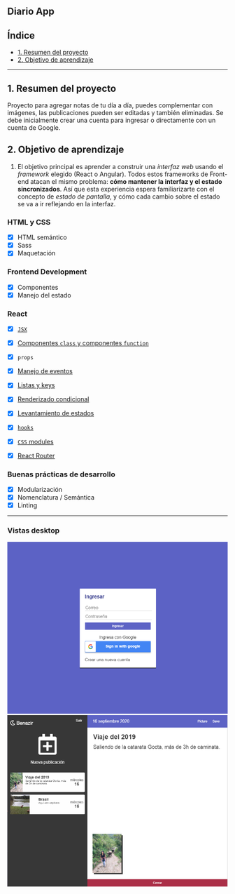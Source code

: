 ## Diario App

## Índice

* [1. Resumen del proyecto](#1-resumen-del-proyecto)
* [2. Objetivo de aprendizaje](#2-objetivo-de-aprendizaje)

***

## 1. Resumen del proyecto

Proyecto para agregar notas de tu día a día, puedes complementar con imágenes, las publicaciones pueden ser editadas y también eliminadas. Se debe inicialmente crear una cuenta para ingresar o directamente con un cuenta de Google.


## 2. Objetivo de aprendizaje

1. El objetivo principal es aprender a construir una _interfaz web_ usando
  el _framework_ elegido (React o Angular). Todos estos frameworks de
  Front-end atacan el mismo problema: **cómo mantener la interfaz y el estado
  sincronizados**. Así que esta experiencia espera familiarizarte con el concepto
  de _estado de pantalla_, y cómo cada cambio sobre el estado se va a
  ir reflejando en la interfaz.


### HTML y CSS

* [x] HTML semántico
* [x] Sass
* [x] Maquetación

### Frontend Development

* [x] Componentes
* [x] Manejo del estado

### React

* [x] [`JSX`](https://es.reactjs.org/docs/introducing-jsx.html)
* [x] [Componentes `class` y componentes `function`](https://es.reactjs.org/docs/components-and-props.html#function-and-class-components)
* [x] `props`
* [x] [Manejo de eventos](https://es.reactjs.org/docs/handling-events.html)
* [x] [Listas y keys](https://es.reactjs.org/docs/lists-and-keys.html)
* [x] [Renderizado condicional](https://es.reactjs.org/docs/conditional-rendering.html)
* [x] [Levantamiento de estados](https://es.reactjs.org/docs/lifting-state-up.html)
* [x] [`hooks`](https://es.reactjs.org/docs/hooks-intro.html)
* [x] [`CSS` modules](https://create-react-app.dev/docs/adding-a-css-modules-stylesheet)
* [x] [React Router](https://reacttraining.com/react-router/web)


### Buenas prácticas de desarrollo

* [x] Modularización
* [x] Nomenclatura / Semántica
* [x] Linting

***

### Vistas desktop

![desktop](src/imagenes/loginscreen.png)
![desktop](src/imagenes/diarioscreen.png)